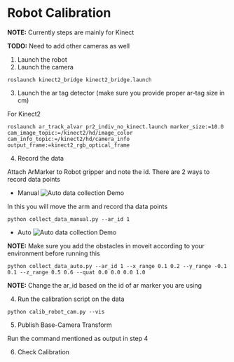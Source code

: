 # Robot Calibration
**NOTE:** Currently steps are mainly for Kinect

**TODO:** Need to add other cameras as well

1. Launch the robot 
2. Launch the camera 
```
roslaunch kinect2_bridge kinect2_bridge.launch
```
3. Launch the ar tag detector (make sure you provide proper ar-tag size in cm)

For Kinect2
```
roslaunch ar_track_alvar pr2_indiv_no_kinect.launch marker_size:=10.0 cam_image_topic:=/kinect2/hd/image_color cam_info_topic:=/kinect2/hd/camera_info output_frame:=kinect2_rgb_optical_frame
```


4. Record the data

Attach ArMarker to Robot gripper and note the id. There are 2 ways to record data points

* Manual
![Auto data collection Demo](imgs/manual_data_collection.gif)

In this you will move the arm and record tha data points
```buildoutcfg
python collect_data_manual.py --ar_id 1
```

* Auto
![Auto data collection Demo](imgs/auto_data_collection.gif)

**NOTE:** Make sure you add the obstacles in moveit according to your environment before running this
```buildoutcfg
python collect_data_auto.py --ar_id 1 --x_range 0.1 0.2 --y_range -0.1 0.1 --z_range 0.5 0.6 --quat 0.0 0.0 0.0 1.0
```
**NOTE:** Change the ar_id based on the id of ar marker you are using

4. Run the calibration script on the data
```buildoutcfg
python calib_robot_cam.py --vis
```

5. Publish Base-Camera Transform

Run the command mentioned as output in step 4

6. Check Calibration